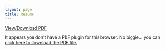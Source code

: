 ```yaml
---
layout: page
title: Resume
---
```

<div class="center-align">
    <a href="{{ site.baseurl }}/pdf/SDG_2017.pdf">View/Download PDF</a>
</div>

<div class="pdf-container">

<object data="{{ site.baseurl }}/pdf/SDG_CV_22_DPCS.pdf" type="application/pdf" style="width: 100%; height: 100%; display: block;" >

  <p>It appears you don't have a PDF plugin for this browser.
  No biggie... you can <a href="{{ site.baseurl }}/pdf/SDG_CV_22_DPCS.pdf">click here to
  download the PDF file.</a></p>

</object>

</div>
